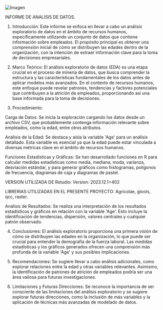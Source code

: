 ![Imagen](https://itq.edu.ec/wp-content/uploads/2023/02/Recurso-6.png)


INFORME DE ANALISIS DE DATOS. 

1. Introducción:
Este informe se enfoca en llevar a cabo un análisis exploratorio de datos en el ámbito de recursos humanos, específicamente utilizando un conjunto de datos que contiene información sobre empleados. El propósito principal es obtener una comprensión inicial de cómo se distribuyen las edades dentro de la organización, con la intención de extraer información clave para la toma de decisiones empresariales.

2. Marco Teórico:
El análisis exploratorio de datos (EDA) es una etapa crucial en el proceso de minería de datos, que busca comprender la estructura y las características fundamentales de los datos antes de aplicar modelos más avanzados. En el contexto de recursos humanos, este enfoque puede revelar patrones, tendencias y factores potenciales que contribuyen a la atrición de empleados, proporcionando así una base informada para la toma de decisiones.

3. Procedimiento:

Carga de Datos:
Se inicia la exploración cargando los datos desde un archivo CSV, que probablemente contenga información relevante sobre empleados, como la edad, entre otros atributos.

Análisis de la Edad:
Se destaca y aísla la variable 'Age' para un análisis detallado. Esta variable es esencial ya que la edad puede estar vinculada a diversas métricas clave en el ámbito de recursos humanos.

Funciones Estadísticas y Gráficas:
Se han desarrollado funciones en R para calcular medidas estadísticas como media, mediana, moda, varianza, desviación estándar, y para generar gráficos como histogramas, polígonos de frecuencia, diagramas de caja y diagramas de pastel.

VERSION UTILIZADA DE Rstudio: Version: 2023.12.1+402

LIBRERIAS UTILIZADAS EN EL PRESENTE PROYECTO: Agricolae, gtools, qcc, raster.

Análisis de Resultados:
Se realiza una interpretación de los resultados estadísticos y gráficos en relación con la variable 'Age'. Esto incluye la identificación de tendencias, dispersión, valores centrales y cualquier patrón observado.

4. Conclusiones:
El análisis exploratorio proporciona una primera visión de cómo se distribuyen las edades en la organización, lo que puede ser crucial para entender la demografía de la fuerza laboral. Las medidas estadísticas y los gráficos generados ofrecen una comprensión más profunda de la variable 'Age' y sus posibles implicaciones.

5. Recomendaciones:
Se sugiere llevar a cabo análisis adicionales, como explorar relaciones entre la edad y otras variables relevantes. Asimismo, la identificación de patrones de atrición de empleados podría ser una área valiosa para futuras investigaciones.

6. Limitaciones y Futuras Direcciones:
Se reconoce la importancia de ser consciente de las limitaciones del análisis exploratorio y se sugiere explorar futuras direcciones, como la inclusión de más variables y la aplicación de técnicas más avanzadas de modelado de datos.


